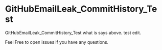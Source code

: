 # GitHubEmailLeak_CommitHistory_Test
GitHubEmailLeak_CommitHistory_Test what is says above.
test edit.

Feel Free to open issues if you have any questions.
